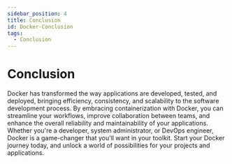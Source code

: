 ```yaml
---
sidebar_position: 4
title: Conclusion
id: Docker-Conclusion
tags:
  - Conclusion
---
```

# Conclusion

Docker has transformed the way applications are developed, tested, and deployed, bringing efficiency, consistency, and scalability to the software development process. By embracing containerization with Docker, you can streamline your workflows, improve collaboration between teams, and enhance the overall reliability and maintainability of your applications. Whether you're a developer, system administrator, or DevOps engineer, Docker is a game-changer that you'll want in your toolkit. Start your Docker journey today, and unlock a world of possibilities for your projects and applications.